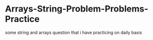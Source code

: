 # Arrays-String-Problem-Problems-Practice
some string and arrays question that i have practicing on daily basis
